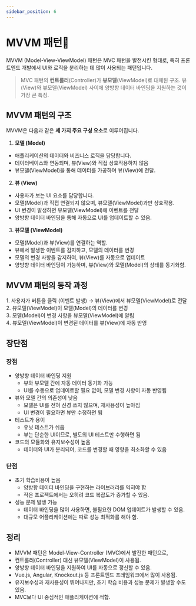 ```yaml
---
sidebar_position: 6
---
```


# MVVM 패턴

MVVM (Model-View-ViewModel) 패턴은 MVC 패턴을 발전시킨 형태로,
특히 프론트엔드 개발에서 UI와 로직을 분리하는 데 많이 사용되는 패턴입니다.
> MVC 패턴의 **컨트롤러**(Controller)가 **뷰모델**(ViewModel)로 대체된 구조.
뷰(View)와 뷰모델(ViewModel) 사이에 양방향 데이터 바인딩을 지원하는 것이 가장 큰 특징.

## MVVM 패턴의 구조
MVVM은 다음과 같은 **세 가지 주요 구성 요소**로 이루어집니다.
1. **모델 (Model)**
- 애플리케이션의 데이터와 비즈니스 로직을 담당합니다.
- 데이터베이스와 연동되며, 뷰(View)와 직접 상호작용하지 않음
- 뷰모델(ViewModel)을 통해 데이터를 가공하며 뷰(View)에 전달.
2. **뷰 (View)**
- 사용자가 보는 UI 요소를 담당합니다.
- 모델(Model)과 직접 연결되지 않으며, 뷰모델(ViewModel)과만 상호작용.
- UI 변경이 발생하면 뷰모델(ViewModel)에 이벤트를 전달
- 양방향 데이터 바인딩을 통해 자동으로 UI를 업데이트할 수 있음.
3. **뷰모델 (ViewModel)**
- 모델(Model)과 뷰(View)를 연결하는 역할.
- 뷰에서 발생한 이벤트를 감지하고, 모델의 데이터를 변경
- 모델의 변경 사항을 감지하여, 뷰(View)를 자동으로 업데이트
- 양방향 데이터 바인딩이 가능하며, 뷰(View)와 모델(Model)의 상태를 동기화함.

## MVVM 패턴의 동작 과정
1️. 사용자가 버튼을 클릭 (이벤트 발생) → 뷰(View)에서 뷰모델(ViewModel)로 전달  
2️. 뷰모델(ViewModel)이 모델(Model)의 데이터를 변경  
3️. 모델(Model)이 변경 사항을 뷰모델(ViewModel)에 알림  
4️. 뷰모델(ViewModel)이 변경된 데이터를 뷰(View)에 자동 반영

## 장단점
### 장점
- 양방향 데이터 바인딩 지원
  - 뷰와 뷰모델 간에 자동 데이터 동기화 가능
  - UI를 수동으로 업데이트할 필요 없이, 모델 변경 사항이 자동 반영됨
- 뷰와 모델 간의 의존성이 낮음
  - 모델은 UI를 전혀 신경 쓰지 않으며, 재사용성이 높아짐
  - UI 변경이 필요하면 뷰만 수정하면 됨
- 테스트가 용이
  - 유닛 테스트가 쉬움
  - 뷰는 단순한 UI이므로, 별도의 UI 테스트만 수행하면 됨
- 코드의 모듈화와 유지보수성이 높음
  - 데이터와 UI가 분리되어, 코드를 변경할 때 영향을 최소화할 수 있음

### 단점
- 초기 학습비용이 높음
  - 양방향 데이터 바인딩을 구현하는 라이브러리를 익혀야 함
  - 작은 프로젝트에서는 오히려 코드 복잡도가 증가할 수 있음.
- 성능 문제 발생 가능
  - 데이터 바인딩을 많이 사용하면, 불필요한 DOM 업데이트가 발생할 수 있음.
  - 대규모 어플리케이션에는 따로 성능 최적화를 해야 함.

## 정리
- MVVM 패턴은 Model-View-Controller (MVC)에서 발전한 패턴으로,
- 컨트롤러(Controller) 대신 뷰모델(ViewModel)이 사용됨.
- 양방향 데이터 바인딩을 지원하여 UI를 자동으로 갱신할 수 있음.
- Vue.js, Angular, Knockout.js 등 프론트엔드 프레임워크에서 많이 사용됨.
- 유지보수성과 재사용성이 뛰어나지만, 초기 학습 비용과 성능 문제가 발생할 수도 있음.
- MVC보다 UI 중심적인 애플리케이션에 적합.
